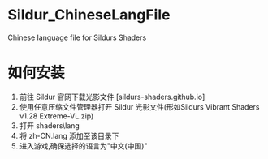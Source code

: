 # Sildur_ChineseLangFile
Chinese language file for Sildurs Shaders

# 如何安装
1. 前往 Sildur 官网下载光影文件 [sildurs-shaders.github.io]
2. 使用任意压缩文件管理器打开 Sildur 光影文件(形如Sildurs Vibrant Shaders v1.28 Extreme-VL.zip)
3. 打开 shaders\lang
4. 将 zh-CN.lang 添加至该目录下
5. 进入游戏,确保选择的语言为"中文(中国)"
